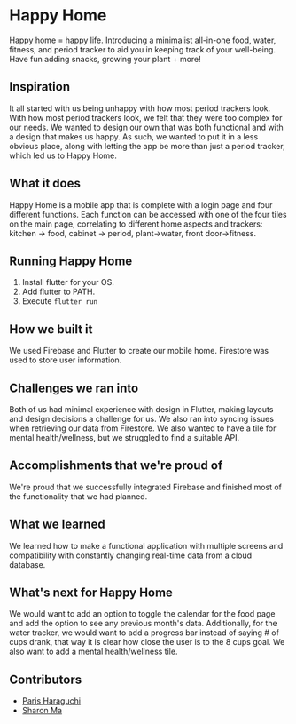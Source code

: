 # Happy Home
Happy home = happy life. Introducing a minimalist all-in-one food, water, fitness, and period tracker to aid you in keeping track of your well-being. Have fun adding snacks, growing your plant + more!
## Inspiration
It all started with us being unhappy with how most period trackers look. With how most period trackers look, we felt that they were too complex for our needs. We wanted to design our own that was both functional and with a design that makes us happy. As such, we wanted to put it in a less obvious place, along with letting the app be more than just a period tracker, which led us to Happy Home.
## What it does
Happy Home is a mobile app that is complete with a login page and four different functions. Each function can be accessed with one of the four tiles on the main page, correlating to different home aspects and trackers: kitchen -> food, cabinet -> period, plant->water, front door->fitness. 
## Running Happy Home
1. Install flutter for your OS. 
2. Add flutter to PATH.
3. Execute `flutter run`
## How we built it
We used Firebase and Flutter to create our mobile home. Firestore was used to store user information.
## Challenges we ran into
Both of us had minimal experience with design in Flutter, making layouts and design decisions a challenge for us. We also ran into syncing issues when retrieving our data from Firestore. We also wanted to have a tile for mental health/wellness, but we struggled to find a suitable API.
## Accomplishments that we're proud of
We're proud that we successfully integrated Firebase and finished most of the functionality that we had planned.
## What we learned
We learned how to make a functional application with multiple screens and compatibility with constantly changing real-time data from a cloud database.
## What's next for Happy Home
We would want to add an option to toggle the calendar for the food page and add the option to see any previous month's data.  Additionally, for the water tracker, we would want to add a progress bar instead of saying # of cups drank, that way it is clear how close the user is to the 8 cups goal. We also want to add a mental health/wellness tile. 
## Contributors
- [Paris Haraguchi](https://github.com/pharaguchi)
- [Sharon Ma](https://github.com/sharonm6)
